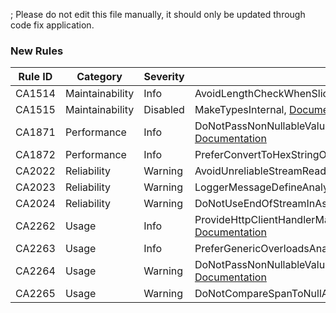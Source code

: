 ; Please do not edit this file manually, it should only be updated through code fix application.

### New Rules

Rule ID | Category | Severity | Notes
--------|----------|----------|-------
CA1514 | Maintainability | Info | AvoidLengthCheckWhenSlicingToEndAnalyzer, [Documentation](https://learn.microsoft.com/dotnet/fundamentals/code-analysis/quality-rules/ca1514)
CA1515 | Maintainability | Disabled | MakeTypesInternal, [Documentation](https://learn.microsoft.com/dotnet/fundamentals/code-analysis/quality-rules/ca1515)
CA1871 | Performance | Info | DoNotPassNonNullableValueToArgumentNullExceptionThrowIfNull, [Documentation](https://learn.microsoft.com/dotnet/fundamentals/code-analysis/quality-rules/ca1871)
CA1872 | Performance | Info | PreferConvertToHexStringOverBitConverterAnalyzer, [Documentation](https://learn.microsoft.com/dotnet/fundamentals/code-analysis/quality-rules/ca1872)
CA2022 | Reliability | Warning | AvoidUnreliableStreamReadAnalyzer, [Documentation](https://learn.microsoft.com/dotnet/fundamentals/code-analysis/quality-rules/ca2022)
CA2023 | Reliability | Warning | LoggerMessageDefineAnalyzer, [Documentation](https://learn.microsoft.com/dotnet/fundamentals/code-analysis/quality-rules/ca2023)
CA2024 | Reliability | Warning | DoNotUseEndOfStreamInAsyncMethods, [Documentation](https://learn.microsoft.com/dotnet/fundamentals/code-analysis/quality-rules/ca2024)
CA2262 | Usage | Info | ProvideHttpClientHandlerMaxResponseHeaderLengthValueCorrectly, [Documentation](https://learn.microsoft.com/dotnet/fundamentals/code-analysis/quality-rules/ca2262)
CA2263 | Usage | Info | PreferGenericOverloadsAnalyzer, [Documentation](https://learn.microsoft.com/dotnet/fundamentals/code-analysis/quality-rules/ca2263)
CA2264 | Usage | Warning | DoNotPassNonNullableValueToArgumentNullExceptionThrowIfNull, [Documentation](https://learn.microsoft.com/dotnet/fundamentals/code-analysis/quality-rules/ca2264)
CA2265 | Usage | Warning | DoNotCompareSpanToNullAnalyzer, [Documentation](https://learn.microsoft.com/dotnet/fundamentals/code-analysis/quality-rules/ca2265)
